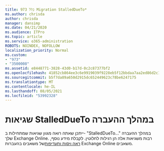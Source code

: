 ```yaml
---
title: כלל 973 Migration StalledDueTo*
ms.author: chrisda
author: chrisda
manager: dansimp
ms.date: 04/21/2020
ms.audience: ITPro
ms.topic: article
ms.service: o365-administration
ROBOTS: NOINDEX, NOFOLLOW
localization_priority: Normal
ms.custom:
- "973"
- "3500008"
ms.assetid: e8448771-3828-43d0-b17d-0c2c87377bf2
ms.openlocfilehash: 41852cb864ee3c6e9919039f9228eb5f12bbdaa7aa2ed86d2c1b654bd84c65c9
ms.sourcegitcommit: b5f7da89a650d2915dc652449623c78be6247175
ms.translationtype: MT
ms.contentlocale: he-IL
ms.lasthandoff: 08/05/2021
ms.locfileid: "53992328"
---
```

# <a name="stalleddueto-errors-during-migration"></a>שגיאות StalledDueTo במהלך ההעברה

ייתכן שאתה רואה מגוון שגיאות שמתחילות ב- "StalledDueTo..." במהלך ההעברה שלך Exchange Online. רבות משגיאות אלה הן רגילות לחלוטין. לקבלת מידע נוסף, [ראה ויסות ותעדיפות](https://techcommunity.microsoft.com/t5/exchange-team-blog/resource-based-throttling-and-prioritization-in-exchange-online/ba-p/608020)של משאבים בהעברות Exchange Online משאבים.

